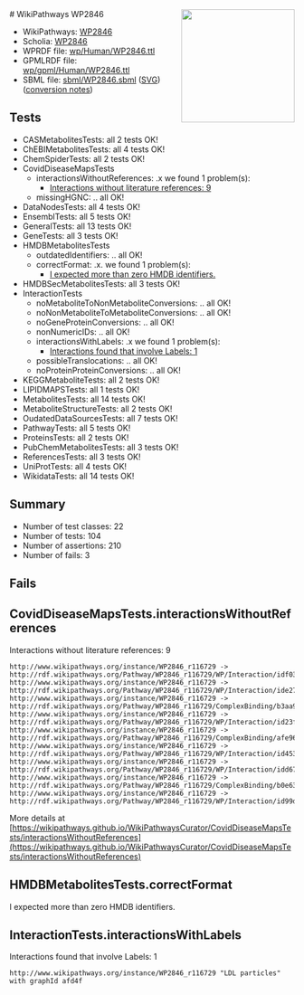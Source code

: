 <img style="float: right; width: 200px" src="../logo.png" />
# WikiPathways WP2846

* WikiPathways: [WP2846](https://identifiers.org/wikipathways:WP2846)
* Scholia: [WP2846](https://scholia.toolforge.org/wikipathways/WP2846)
* WPRDF file: [wp/Human/WP2846.ttl](../wp/Human/WP2846.ttl)
* GPMLRDF file: [wp/gpml/Human/WP2846.ttl](../wp/gpml/Human/WP2846.ttl)
* SBML file: [sbml/WP2846.sbml](../sbml/WP2846.sbml) ([SVG](../sbml/WP2846.svg)) ([conversion notes](../sbml/WP2846.txt))

## Tests
* CASMetabolitesTests: all 2 tests OK!
* ChEBIMetabolitesTests: all 4 tests OK!
* ChemSpiderTests: all 2 tests OK!
* CovidDiseaseMapsTests
    * interactionsWithoutReferences: .x we found 1 problem(s):
        * [Interactions without literature references: 9](#2e295937)
    * missingHGNC: .. all OK!
* DataNodesTests: all 4 tests OK!
* EnsemblTests: all 5 tests OK!
* GeneralTests: all 13 tests OK!
* GeneTests: all 3 tests OK!
* HMDBMetabolitesTests
    * outdatedIdentifiers: .. all OK!
    * correctFormat: .x. we found 1 problem(s):
        * [I expected more than zero HMDB identifiers.](#ad154c1e)
* HMDBSecMetabolitesTests: all 3 tests OK!
* InteractionTests
    * noMetaboliteToNonMetaboliteConversions: .. all OK!
    * noNonMetaboliteToMetaboliteConversions: .. all OK!
    * noGeneProteinConversions: .. all OK!
    * nonNumericIDs: .. all OK!
    * interactionsWithLabels: .x we found 1 problem(s):
        * [Interactions found that involve Labels: 1](#630d2678)
    * possibleTranslocations: .. all OK!
    * noProteinProteinConversions: .. all OK!
* KEGGMetaboliteTests: all 2 tests OK!
* LIPIDMAPSTests: all 1 tests OK!
* MetabolitesTests: all 14 tests OK!
* MetaboliteStructureTests: all 2 tests OK!
* OudatedDataSourcesTests: all 7 tests OK!
* PathwayTests: all 5 tests OK!
* ProteinsTests: all 2 tests OK!
* PubChemMetabolitesTests: all 3 tests OK!
* ReferencesTests: all 3 tests OK!
* UniProtTests: all 4 tests OK!
* WikidataTests: all 14 tests OK!


## Summary

* Number of test classes: 22
* Number of tests: 104
* Number of assertions: 210
* Number of fails: 3

## Fails

<a name="2e295937" />

## CovidDiseaseMapsTests.interactionsWithoutReferences

Interactions without literature references: 9
```
http://www.wikipathways.org/instance/WP2846_r116729 -> http://rdf.wikipathways.org/Pathway/WP2846_r116729/WP/Interaction/idf0398611
http://www.wikipathways.org/instance/WP2846_r116729 -> http://rdf.wikipathways.org/Pathway/WP2846_r116729/WP/Interaction/ide27a0618
http://www.wikipathways.org/instance/WP2846_r116729 -> http://rdf.wikipathways.org/Pathway/WP2846_r116729/ComplexBinding/b3aa9
http://www.wikipathways.org/instance/WP2846_r116729 -> http://rdf.wikipathways.org/Pathway/WP2846_r116729/WP/Interaction/id23f4c5bd
http://www.wikipathways.org/instance/WP2846_r116729 -> http://rdf.wikipathways.org/Pathway/WP2846_r116729/ComplexBinding/afe96
http://www.wikipathways.org/instance/WP2846_r116729 -> http://rdf.wikipathways.org/Pathway/WP2846_r116729/WP/Interaction/id4534dd2f
http://www.wikipathways.org/instance/WP2846_r116729 -> http://rdf.wikipathways.org/Pathway/WP2846_r116729/WP/Interaction/idd67791b5
http://www.wikipathways.org/instance/WP2846_r116729 -> http://rdf.wikipathways.org/Pathway/WP2846_r116729/ComplexBinding/b0e63
http://www.wikipathways.org/instance/WP2846_r116729 -> http://rdf.wikipathways.org/Pathway/WP2846_r116729/WP/Interaction/id99d51bc7
```

More details at [https://wikipathways.github.io/WikiPathwaysCurator/CovidDiseaseMapsTests/interactionsWithoutReferences](https://wikipathways.github.io/WikiPathwaysCurator/CovidDiseaseMapsTests/interactionsWithoutReferences)

<a name="ad154c1e" />

## HMDBMetabolitesTests.correctFormat

I expected more than zero HMDB identifiers.
<a name="630d2678" />

## InteractionTests.interactionsWithLabels

Interactions found that involve Labels: 1
```
http://www.wikipathways.org/instance/WP2846_r116729 "LDL particles" with graphId afd4f
```


